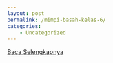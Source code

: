 ```yaml
---
layout: post
permalink: /mimpi-basah-kelas-6/
categories:
    - Uncategorized
---
```


[Baca Selengkapnya](/01)